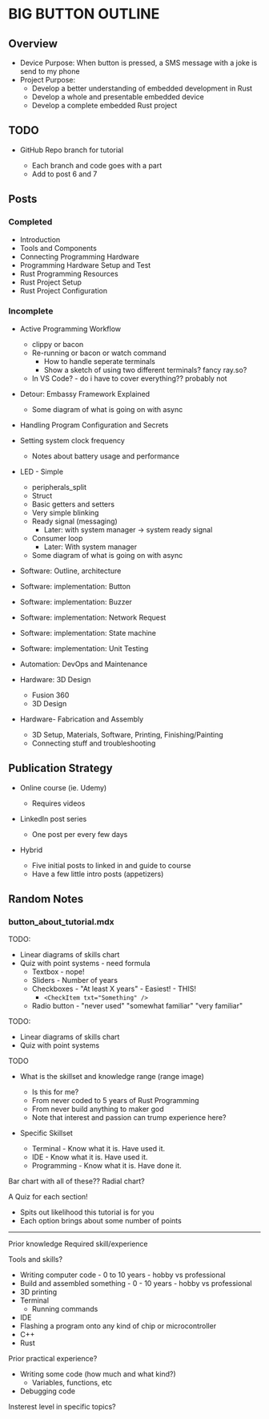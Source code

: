 # BIG BUTTON OUTLINE

## Overview

- Device Purpose: When button is pressed, a SMS message with a joke is
  send to my phone
- Project Purpose:
  - Develop a better understanding of embedded development in Rust
  - Develop a whole and presentable embedded device
  - Develop a complete embedded Rust project

## TODO

- GitHub Repo branch for tutorial

  - Each branch and code goes with a part
  - Add to post 6 and 7

## Posts

### Completed

- Introduction
- Tools and Components
- Connecting Programming Hardware
- Programming Hardware Setup and Test
- Rust Programming Resources
- Rust Project Setup
- Rust Project Configuration

### Incomplete

- Active Programming Workflow

  - clippy or bacon
  - Re-running or bacon or watch command
    - How to handle seperate terminals
    - Show a sketch of using two different terminals? fancy ray.so?
  - In VS Code? - do i have to cover everything?? probably not

- Detour: Embassy Framework Explained

  - Some diagram of what is going on with async

- Handling Program Configuration and Secrets

- Setting system clock frequency

  - Notes about battery usage and performance

- LED - Simple

  - peripherals_split
  - Struct
  - Basic getters and setters
  - Very simple blinking
  - Ready signal (messaging)
    - Later: with system manager -> system ready signal
  - Consumer loop
    - Later: With system manager
  - Some diagram of what is going on with async

- Software: Outline, architecture
- Software: implementation: Button
- Software: implementation: Buzzer
- Software: implementation: Network Request
- Software: implementation: State machine
- Software: implementation: Unit Testing

- Automation: DevOps and Maintenance
- Hardware: 3D Design
  - Fusion 360
  - 3D Design
- Hardware- Fabrication and Assembly
  - 3D Setup, Materials, Software, Printing, Finishing/Painting
  - Connecting stuff and troubleshooting

## Publication Strategy

- Online course (ie. Udemy)

  - Requires videos

- LinkedIn post series

  - One post per every few days

- Hybrid

  - Five initial posts to linked in and guide to course
  - Have a few little intro posts (appetizers)

## Random Notes

### button_about_tutorial.mdx

TODO:

- Linear diagrams of skills chart
- Quiz with point systems - need formula
  - Textbox - nope!
  - Sliders - Number of years
  - Checkboxes - "At least X years" - Easiest! - THIS!
    - `<CheckItem txt="Something" />`
  - Radio button - "never used" "somewhat familiar" "very familiar"

TODO:

- Linear diagrams of skills chart
- Quiz with point systems

TODO

- What is the skillset and knowledge range (range image)

  - Is this for me?
  - From never coded to 5 years of Rust Programming
  - From never build anything to maker god
  - Note that interest and passion can trump experience here?

- Specific Skillset
  - Terminal - Know what it is. Have used it.
  - IDE - Know what it is. Have used it.
  - Programming - Know what it is. Have done it.

Bar chart with all of these??
Radial chart?

A Quiz for each section!

- Spits out likelihood this tutorial is for you
- Each option brings about some number of points

---

Prior knowledge
Required skill/experience

Tools and skills?

- Writing computer code - 0 to 10 years - hobby vs professional
- Build and assembled something - 0 - 10 years - hobby vs professional
- 3D printing
- Terminal
  - Running commands
- IDE
- Flashing a program onto any kind of chip or microcontroller
- C++
- Rust

Prior practical experience?

- Writing some code (how much and what kind?)
  - Variables, functions, etc
- Debugging code

Insterest level in specific topics?
